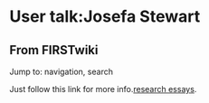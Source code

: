 # User talk:Josefa Stewart

## From FIRSTwiki

Jump to: navigation, search

Just follow this link for more info.[research essays](http://www.genuineessay.com/ "http://www.genuineessay.com/").
